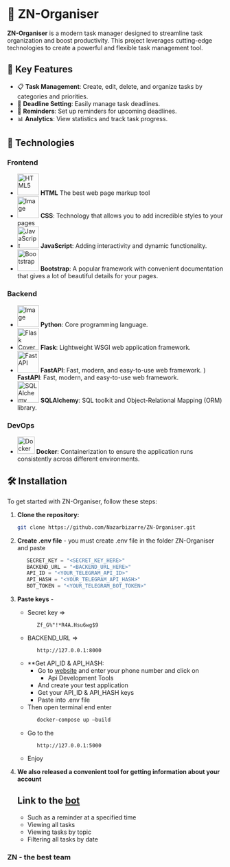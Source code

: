 # 📝 ZN-Organiser

**ZN-Organiser** is a modern task manager designed to streamline task organization and boost productivity. This project leverages cutting-edge technologies to create a powerful and flexible task management tool.

## 🌟 Key Features

- 📋 **Task Management**: Create, edit, delete, and organize tasks by categories and priorities.
- 📆 **Deadline Setting**: Easily manage task deadlines.
- 🔔 **Reminders**: Set up reminders for upcoming deadlines.
- 📊 **Analytics**: View statistics and track task progress.

## 🚀 Technologies

### Frontend

- <img src="https://upload.wikimedia.org/wikipedia/commons/thumb/6/61/HTML5_logo_and_wordmark.svg/512px-HTML5_logo_and_wordmark.svg.png" alt="HTML5" width="50"/> **HTML** The best web page markup tool
- <img src="https://cdn.iconscout.com/icon/free/png-256/free-css3-logo-icon-download-in-svg-png-gif-file-formats--css-programming-langugae-language-pack-logos-icons-1175237.png" alt="Image" width="50"/> **CSS**: Technology that allows you to add incredible styles to your pages
- <img src="https://i0.wp.com/theicom.org/wp-content/uploads/2016/03/js-logo.png?fit=500%2C500&ssl=1&w=640" alt="JavaScript" width="50"/> **JavaScript**: Adding interactivity and dynamic functionality.
- <img src="https://upload.wikimedia.org/wikipedia/commons/thumb/b/b2/Bootstrap_logo.svg/1280px-Bootstrap_logo.svg.png" alt="Bootstrap" width="50"/> **Bootstrap**: A popular framework with convenient documentation that gives a lot of beautiful details for your pages.
### Backend

- <img src="https://upload.wikimedia.org/wikipedia/commons/thumb/1/1f/Python_logo_01.svg/2048px-Python_logo_01.svg.png" alt="Image" width="50"/> **Python**: Core programming language.
- <img src="https://miro.medium.com/v2/resize:fit:438/1*dQvABiWzbE28OTPYjzElKw.png" alt="Flask Cover" width="50"/> **Flask**: Lightweight WSGI web application framework.
- <img src="https://www.cdnlogo.com/logos/f/59/fastapi.svg" alt="FastAPI" width="50"/> **FastAPI**: Fast, modern, and easy-to-use web framework.
) **FastAPI**: Fast, modern, and easy-to-use web framework.
- <img src="https://quintagroup.com/cms/python/images/sqlalchemy-logo.png/@@images/image.png" alt="SQLAlchemy" width="50"/> **SQLAlchemy**: SQL toolkit and Object-Relational Mapping (ORM) library.
### DevOps
- <img src="https://cdn4.iconfinder.com/data/icons/logos-and-brands/512/97_Docker_logo_logos-512.png" alt="Docker" width="40"/> **Docker**: Containerization to ensure the application runs consistently across different environments.


## 🛠️ Installation

To get started with ZN-Organiser, follow these steps:

1. **Clone the repository:**
   ```bash
   git clone https://github.com/Nazarbizarre/ZN-Organiser.git

2. **Create .env file** - you must create .env file in the folder ZN-Organiser and paste
   ```python
      SECRET_KEY = "<SECRET_KEY_HERE>"
      BACKEND_URL = "<BACKEND_URL_HERE>"
      API_ID = "<YOUR_TELEGRAM_API_ID>"
      API_HASH = "<YOUR_TELEGRAM_API_HASH>"
      BOT_TOKEN = "<YOUR_TELEGRAM_BOT_TOKEN>"

3. **Paste keys** -
     - Secret key =>
       ```text
          Zf_G%"!*R4A.Hsu6wg$9
     - BACKEND_URL =>
       ```text
          http://127.0.0.1:8000
      - **Get API_ID & API_HASH:
        - Go to [website](my.telegram.org) and enter your phone number and click on
          - Api Development Tools
        - And create your test application
        - Get your API_ID & API_HASH keys
        - Paste into .env file
     - Then open terminal end enter
         ```bash
            docker-compose up —build
     - Go to the
       ```text
          http://127.0.0.1:5000
     - Enjoy

4. **We also released a convenient tool for getting information about your account**
   ## Link to the [bot](t.me/ZN_OrganiserBot)
   - Such as a reminder at a specified time
   - Viewing all tasks
   - Viewing tasks by topic
   - Filtering all tasks by date
  
### ZN - the best team
